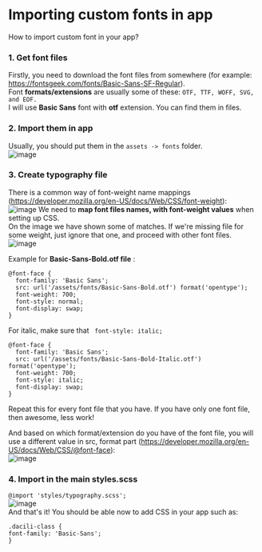 # Importing custom fonts in app
How to import custom font in your app?

### 1. Get font files
Firstly, you need to download the font files from somewhere (for example: https://fontsgeek.com/fonts/Basic-Sans-SF-Regular).  
Font **formats/extensions** are usually some of these:  ```OTF, TTF, WOFF, SVG, and EOF.```  
I will use **Basic Sans** font with **otf** extension. You can find them in files. 

### 2. Import them in app
Usually, you should put them in the ```assets -> fonts``` folder.  
![image](https://github.com/Dacili/Importing-custom-fonts/assets/37112852/4fc600f6-fd31-4957-8ce9-c5c35c40052b)


### 3. Create typography file
There is a common way of font-weight name mappings (https://developer.mozilla.org/en-US/docs/Web/CSS/font-weight):  
![image](https://github.com/Dacili/Importing-custom-fonts/assets/37112852/c4df4270-5074-472b-a118-db6a7a268169)
We need to **map font files names, with font-weight values** when setting up CSS.   
On the image we have shown some of matches. If we're missing file for some weight, just ignore that one, and proceed with other font files.  
![image](https://github.com/Dacili/Importing-custom-fonts/assets/37112852/e715f426-fd99-4629-a0ab-aaf40a0c1617)

Example for **Basic-Sans-Bold.otf file** :
``` 
@font-face {
  font-family: 'Basic Sans';
  src: url('/assets/fonts/Basic-Sans-Bold.otf') format('opentype');
  font-weight: 700;
  font-style: normal;
  font-display: swap;
}
```
For italic, make sure that ``` font-style: italic;``` 
``` 
@font-face {
  font-family: 'Basic Sans';
  src: url('/assets/fonts/Basic-Sans-Bold-Italic.otf') format('opentype');
  font-weight: 700;
  font-style: italic;
  font-display: swap;
}
```
Repeat this for every font file that you have. If you have only one font file, then awesome, less work!

And based on which format/extension do you have of the font file, you will use a different value in src, format part (https://developer.mozilla.org/en-US/docs/Web/CSS/@font-face):  
![image](https://github.com/Dacili/Importing-custom-fonts/assets/37112852/78a58189-826e-4553-bcca-6c1960fd7c31)


### 4. Import in the main styles.scss

```@import 'styles/typography.scss';```  
![image](https://github.com/Dacili/Importing-custom-fonts/assets/37112852/7e2507c6-073b-4bc9-8e87-690c1340cbd8)  
And that's it! You should be able now to add CSS in your app such as:
```
.dacili-class {
font-family: 'Basic-Sans';
}
``` 
 
